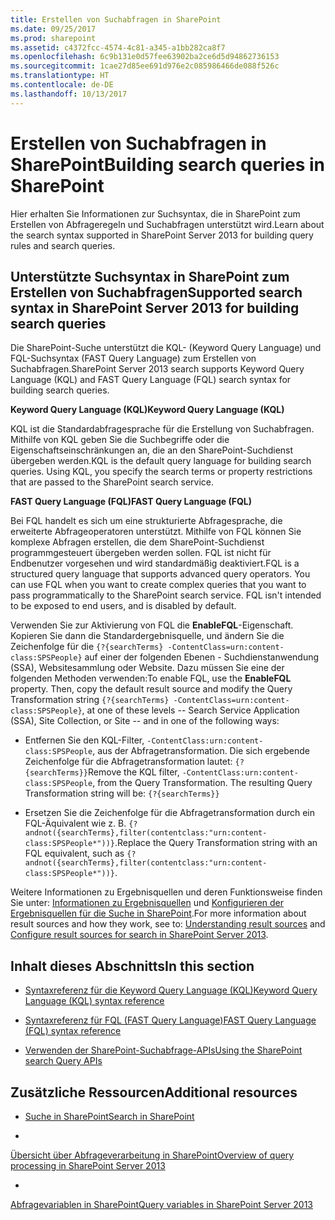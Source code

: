 ```yaml
---
title: Erstellen von Suchabfragen in SharePoint
ms.date: 09/25/2017
ms.prod: sharepoint
ms.assetid: c4372fcc-4574-4c81-a345-a1bb282ca8f7
ms.openlocfilehash: 6c9b131e0d57fee63902ba2ce6d5d94862736153
ms.sourcegitcommit: 1cae27d85ee691d976e2c085986466de088f526c
ms.translationtype: HT
ms.contentlocale: de-DE
ms.lasthandoff: 10/13/2017
---
```

# <a name="building-search-queries-in-sharepoint"></a><span data-ttu-id="35522-102">Erstellen von Suchabfragen in SharePoint</span><span class="sxs-lookup"><span data-stu-id="35522-102">Building search queries in SharePoint</span></span>
<span data-ttu-id="35522-103">Hier erhalten Sie Informationen zur Suchsyntax, die in SharePoint zum Erstellen von Abfrageregeln und Suchabfragen unterstützt wird.</span><span class="sxs-lookup"><span data-stu-id="35522-103">Learn about the search syntax supported in SharePoint Server 2013 for building query rules and search queries.</span></span>
## <a name="supported-search-syntax-in-sharepoint-for-building-search-queries"></a><span data-ttu-id="35522-104">Unterstützte Suchsyntax in SharePoint zum Erstellen von Suchabfragen</span><span class="sxs-lookup"><span data-stu-id="35522-104">Supported search syntax in SharePoint Server 2013 for building search queries</span></span>
<span data-ttu-id="35522-105"><a name="SP15Buildquery_support"> </a></span><span class="sxs-lookup"><span data-stu-id="35522-105"></span></span>

<span data-ttu-id="35522-106">Die SharePoint-Suche unterstützt die KQL- (Keyword Query Language) und FQL-Suchsyntax (FAST Query Language) zum Erstellen von Suchabfragen.</span><span class="sxs-lookup"><span data-stu-id="35522-106">SharePoint Server 2013 search supports Keyword Query Language (KQL) and FAST Query Language (FQL) search syntax for building search queries.</span></span>
  
    
    
 <span data-ttu-id="35522-107">**Keyword Query Language (KQL)**</span><span class="sxs-lookup"><span data-stu-id="35522-107">**Keyword Query Language (KQL)**</span></span>
  
    
    
<span data-ttu-id="35522-p101">KQL ist die Standardabfragesprache für die Erstellung von Suchabfragen. Mithilfe von KQL geben Sie die Suchbegriffe oder die Eigenschaftseinschränkungen an, die an den SharePoint-Suchdienst übergeben werden.</span><span class="sxs-lookup"><span data-stu-id="35522-p101">KQL is the default query language for building search queries. Using KQL, you specify the search terms or property restrictions that are passed to the SharePoint search service.</span></span>
  
    
    
 <span data-ttu-id="35522-110">**FAST Query Language (FQL)**</span><span class="sxs-lookup"><span data-stu-id="35522-110">**FAST Query Language (FQL)**</span></span>
  
    
    
<span data-ttu-id="35522-p102">Bei FQL handelt es sich um eine strukturierte Abfragesprache, die erweiterte Abfrageoperatoren unterstützt. Mithilfe von FQL können Sie komplexe Abfragen erstellen, die dem SharePoint-Suchdienst programmgesteuert übergeben werden sollen. FQL ist nicht für Endbenutzer vorgesehen und wird standardmäßig deaktiviert.</span><span class="sxs-lookup"><span data-stu-id="35522-p102">FQL is a structured query language that supports advanced query operators. You can use FQL when you want to create complex queries that you want to pass programmatically to the SharePoint search service. FQL isn't intended to be exposed to end users, and is disabled by default.</span></span> 
  
    
    
<span data-ttu-id="35522-p103">Verwenden Sie zur Aktivierung von FQL die **EnableFQL**-Eigenschaft. Kopieren Sie dann die Standardergebnisquelle, und ändern Sie die Zeichenfolge für die  `{?{searchTerms} -ContentClass=urn:content-class:SPSPeople}` auf einer der folgenden Ebenen - Suchdienstanwendung (SSA), Websitesammlung oder Website. Dazu müssen Sie eine der folgenden Methoden verwenden:</span><span class="sxs-lookup"><span data-stu-id="35522-p103">To enable FQL, use the **EnableFQL** property. Then, copy the default result source and modify the Query Transformation string `{?{searchTerms} -ContentClass=urn:content-class:SPSPeople}`, at one of these levels -- Search Service Application (SSA), Site Collection, or Site -- and in one of the following ways:</span></span>
  
    
    

- <span data-ttu-id="35522-p104">Entfernen Sie den KQL-Filter,  `-ContentClass:urn:content-class:SPSPeople`, aus der Abfragetransformation. Die sich ergebende Zeichenfolge für die Abfragetransformation lautet:  `{?{searchTerms}}`</span><span class="sxs-lookup"><span data-stu-id="35522-p104">Remove the KQL filter,  `-ContentClass:urn:content-class:SPSPeople`, from the Query Transformation. The resulting Query Transformation string will be:  `{?{searchTerms}}`</span></span>
    
  
- <span data-ttu-id="35522-118">Ersetzen Sie die Zeichenfolge für die Abfragetransformation durch ein FQL-Äquivalent wie z. B. `{?andnot({searchTerms},filter(contentclass:"urn:content-class:SPSPeople*"))}`.</span><span class="sxs-lookup"><span data-stu-id="35522-118">Replace the Query Transformation string with an FQL equivalent, such as  `{?andnot({searchTerms},filter(contentclass:"urn:content-class:SPSPeople*"))}`.</span></span>
    
  
<span data-ttu-id="35522-119">Weitere Informationen zu Ergebnisquellen und deren Funktionsweise finden Sie unter:  [Informationen zu Ergebnisquellen](http://office.microsoft.com/en-us/support/sharepoint/sharepointsearch/understanding-result-sources-HA102848849.aspx) und [Konfigurieren der Ergebnisquellen für die Suche in SharePoint](http://technet.microsoft.com/en-us/library/jj683115%28v=office.15%29.aspx).</span><span class="sxs-lookup"><span data-stu-id="35522-119">For more information about result sources and how they work, see to:  [Understanding result sources](http://office.microsoft.com/en-us/support/sharepoint/sharepointsearch/understanding-result-sources-HA102848849.aspx) and [Configure result sources for search in SharePoint Server 2013](http://technet.microsoft.com/en-us/library/jj683115%28v=office.15%29.aspx).</span></span>
  
    
    

## <a name="in-this-section"></a><span data-ttu-id="35522-120">Inhalt dieses Abschnitts</span><span class="sxs-lookup"><span data-stu-id="35522-120">In this section</span></span>
<span data-ttu-id="35522-121"><a name="SP15Buildquery_support"> </a></span><span class="sxs-lookup"><span data-stu-id="35522-121"></span></span>


-  [<span data-ttu-id="35522-122">Syntaxreferenz für die Keyword Query Language (KQL)</span><span class="sxs-lookup"><span data-stu-id="35522-122">Keyword Query Language (KQL) syntax reference</span></span>](keyword-query-language-kql-syntax-reference.md)
    
  
-  [<span data-ttu-id="35522-123">Syntaxreferenz für FQL (FAST Query Language)</span><span class="sxs-lookup"><span data-stu-id="35522-123">FAST Query Language (FQL) syntax reference</span></span>](fast-query-language-fql-syntax-reference.md)
    
  
-  [<span data-ttu-id="35522-124">Verwenden der SharePoint-Suchabfrage-APIs</span><span class="sxs-lookup"><span data-stu-id="35522-124">Using the SharePoint search Query APIs</span></span>](using-the-sharepoint-search-query-apis.md)
    
  

## <a name="additional-resources"></a><span data-ttu-id="35522-125">Zusätzliche Ressourcen</span><span class="sxs-lookup"><span data-stu-id="35522-125">Additional resources</span></span>
<span data-ttu-id="35522-126"><a name="SP15Buildquery_addlresources"> </a></span><span class="sxs-lookup"><span data-stu-id="35522-126"></span></span>


-  [<span data-ttu-id="35522-127">Suche in SharePoint</span><span class="sxs-lookup"><span data-stu-id="35522-127">Search in SharePoint</span></span>](search-in-sharepoint.md)
    
  
-  <span data-ttu-id="35522-128">
  [Übersicht über Abfrageverarbeitung in SharePoint](http://technet.microsoft.com/en-us/library/jj219620%28v=office.15%29.aspx)</span><span class="sxs-lookup"><span data-stu-id="35522-128">[Overview of query processing in SharePoint Server 2013](http://technet.microsoft.com/en-us/library/jj219620%28v=office.15%29.aspx)</span></span>
    
  
-  <span data-ttu-id="35522-129">
  [Abfragevariablen in SharePoint](http://technet.microsoft.com/en-us/library/jj683123.aspx)</span><span class="sxs-lookup"><span data-stu-id="35522-129">[Query variables in SharePoint Server 2013](http://technet.microsoft.com/en-us/library/jj683123.aspx)</span></span>
    
  

